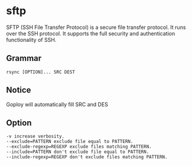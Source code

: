 # sftp
SFTP (SSH File Transfer Protocol) is a secure file transfer protocol. It runs over the SSH protocol. It supports the full security and authentication functionality of SSH.

## Grammar

```
rsync [OPTION]... SRC DEST
```

## Notice
Goploy will automatically fill SRC and DES

## Option

```
-v increase verbosity.
--exclude=PATTERN exclude file equal to PATTERN.
--exclude-regexp=REGEXP exclude files matching PATTERN.
--include=PATTERN don't exclude file equal to PATTERN.
--include-regexp=REGEXP don't exclude files matching PATTERN.
```
